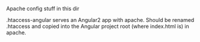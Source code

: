 Apache config stuff in this dir

.htaccess-angular serves an Angular2 app with apache. Should be renamed .htaccess and copied into the Angular project root (where index.html is) in apache.


